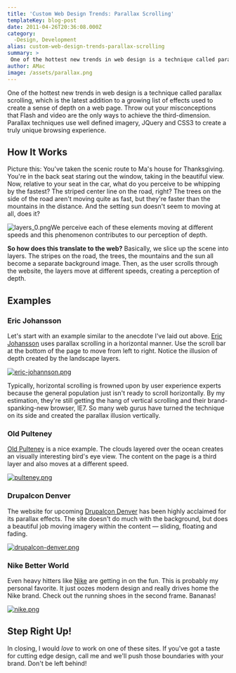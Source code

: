 ```yaml
---
title: 'Custom Web Design Trends: Parallax Scrolling'
templateKey: blog-post
date: 2011-04-26T20:36:08.000Z
category: 
  -Design, Development
alias: custom-web-design-trends-parallax-scrolling
summary: > 
 One of the hottest new trends in web design is a technique called parallax scrolling, which is the latest addition to a growing list of effects used to create a sense of depth on a web page. Throw out your misconceptions that Flash and video are the only ways to achieve the third-dimension. Parallax techniques use well defined imagery, JQuery and CSS3 to create a truly unique browsing experience.
author: AMac
image: /assets/parallax.png
---
```


One of the hottest new trends in web design is a technique called parallax scrolling, which is the latest addition to a growing list of effects used to create a sense of depth on a web page. Throw out your misconceptions that Flash and video are the only ways to achieve the third-dimension. Parallax techniques use well defined imagery, JQuery and CSS3 to create a truly unique browsing experience.

How It Works
------------

Picture this: You've taken the scenic route to Ma's house for Thanksgiving. You're in the back seat staring out the window, taking in the beautiful view. Now, relative to your seat in the car, what do you perceive to be whipping by the fastest? The striped center line on the road, right? The trees on the side of the road aren't moving quite as fast, but they're faster than the mountains in the distance. And the setting sun doesn't seem to moving at all, does it?

![layers_0.png](/assets/layers_0.png)We perceive each of these elements moving at different speeds and this phenomenon contributes to our perception of depth.

**So how does this translate to the web?** Basically, we slice up the scene into layers. The stripes on the road, the trees, the mountains and the sun all become a separate background image. Then, as the user scrolls through the website, the layers move at different speeds, creating a perception of depth.

Examples
--------

### Eric Johansson

Let's start with an example similar to the anecdote I've laid out above. [Eric Johansson](http://ericj.se/) uses parallax scrolling in a horizontal manner. Use the scroll bar at the bottom of the page to move from left to right. Notice the illusion of depth created by the landscape layers.

[![eric-johannson.png](/assets/eric-johannson.png)](http://ericj.se/)

Typically, horizontal scrolling is frowned upon by user experience experts because the general population just isn't ready to scroll horizontally. By my estimation, they're still getting the hang of vertical scrolling and their brand-spanking-new browser, IE7. So many web gurus have turned the technique on its side and created the parallax illusion vertically.

### Old Pulteney

[Old Pulteney](http://www.rowtothepole.com/) is a nice example. The clouds layered over the ocean creates an visually interesting bird's eye view. The content on the page is a third layer and also moves at a different speed.

[![pulteney.png](/assets/pulteney.png)](http://www.rowtothepole.com/)

### Drupalcon Denver

The website for upcoming [Drupalcon Denver](http://denver2012.drupal.org/) has been highly acclaimed for its parallax effects. The site doesn't do much with the background, but does a beautiful job moving imagery within the content — sliding, floating and fading.

[![drupalcon-denver.png](/assets/drupalcon-denver.png)](http://denver2012.drupal.org/)

### Nike Better World

Even heavy hitters like [Nike](http://www.nike.com/us/en_us/c/better-world/) are getting in on the fun. This is probably my personal favorite. It just oozes modern design and really drives home the Nike brand. Check out the running shoes in the second frame. Bananas!

[![nike.png](/assets/nike.png)](http://www.nike.com/us/en_us/c/better-world/)

Step Right Up!
--------------

In closing, I would _love_ to work on one of these sites. If you've got a taste for cutting edge design, call me and we'll push those boundaries with your brand. Don't be left behind!